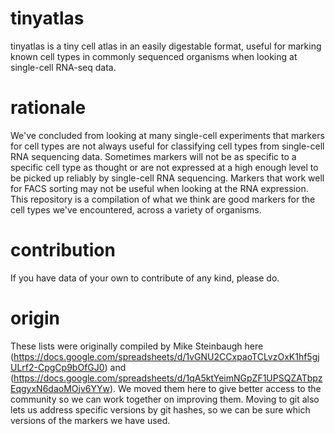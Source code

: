 # tinyatlas
tinyatlas is a tiny cell atlas in an easily digestable format, useful for
marking known cell types in commonly sequenced organisms when looking at
single-cell RNA-seq data.

# rationale
We've concluded from looking at many single-cell experiments that markers for
cell types are not always useful for classifying cell types from single-cell RNA
sequencing data. Sometimes markers will not be as specific to a specific cell
type as thought or are not expressed at a high enough level to be picked up
reliably by single-cell RNA sequencing. Markers that work well for FACS sorting
may not be useful when looking at the RNA expression. This repository is a
compilation of what we think are good markers for the cell types we've
encountered, across a variety of organisms.

# contribution
If you have data of your own to contribute of any kind, please do.

# origin
These lists were originally compiled by Mike Steinbaugh here (https://docs.google.com/spreadsheets/d/1vGNU2CCxpaoTCLvzOxK1hf5gjULrf2-CpgCp9bOfGJ0)
and (https://docs.google.com/spreadsheets/d/1qA5ktYeimNGpZF1UPSQZATbpzEqgyxN6daoMOjv6YYw). We moved them here to give better access to the community so we can work together on improving them. Moving to git also lets us address specific versions by git hashes, so we can be sure which versions of the markers we have used.
